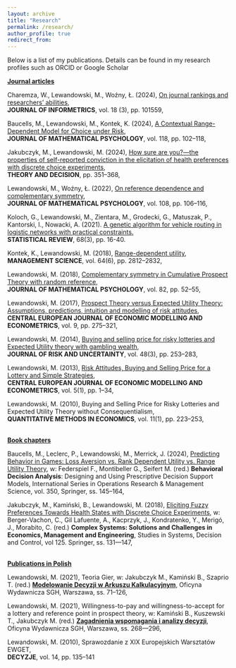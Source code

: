 ```yaml
---
layout: archive
title: "Research"
permalink: /research/
author_profile: true
redirect_from:
---
```


Below is a list of my publications. Details can be found in my research profiles such as ORCID or Google Scholar

<ins>**Journal articles**<ins>

Charemza, W., Lewandowski, M., Woźny, Ł. (2024), [On journal rankings and researchers’ abilities](https://www.sciencedirect.com/science/article/pii/S1751157724000725),
<br>**JOURNAL OF INFORMETRICS**, vol. 18 (3), pp. 101559,

Baucells, M., Lewandowski, M., Kontek, K. (2024), [A Contextual Range-Dependent Model for Choice under Risk](https://www.sciencedirect.com/science/article/pii/S0022249623000779?casa_token=f3CnFexw3qgAAAAA:uN6QcDKISHKSoK09DQgpadSpujLv7WIhPzQZZFxbhcB-mNPoFhRXCzrOSdpKd79l0H8Jecp5fQ), 
<br>**JOURNAL OF MATHEMATICAL PSYCHOLOGY**, vol. 118, pp. 102–118,

Jakubczyk, M., Lewandowski, M. (2024), [How sure are you?—the properties of self-reported conviction in the elicitation of health preferences with discrete choice experiments](https://link.springer.com/article/10.1007/s11238-023-09951-x), 
<br>**THEORY AND DECISION**, pp. 351–368,

Lewandowski, M., Woźny, Ł. (2022), [On reference dependence and complementary symmetry](https://www.sciencedirect.com/science/article/pii/S0022249622000116?casa_token=1Pivq-I4gMMAAAAA:Z7xv7nzdSJpxye5G9y6JiI41OkaTUI6VPuly96c-aEKhJbGY0DVP00ehcef0iqA_5Hy133-WNQ),
<br>**JOURNAL OF MATHEMATICAL PSYCHOLOGY**, vol. 108, pp. 106–116,

Koloch, G., Lewandowski, M., Zientara, M., Grodecki, G., Matuszak, P., Kantorski, I., Nowacki, A. (2021). [A genetic algorithm for vehicle routing in logistic networks with practical constraints.](https://bibliotekanauki.pl/articles/1981356.pdf)
<br>**STATISTICAL REVIEW**, 68(3), pp. 16-40.

Kontek, K., Lewandowski, M. (2018), [Range-dependent utility](https://pubsonline.informs.org/doi/abs/10.1287/mnsc.2017.2744?casa_token=NTfG7-XlGIwAAAAA:MQ6dmqn6jnH8eUQFcdYKt0QHg3fsXrkzOKhGhwNluVYWvr90k4NsUVaEjuxBBb3R0xfTS95aCTY), 
<br>**MANAGEMENT SCIENCE**, vol. 64(6), pp. 2812–2832,

Lewandowski, M. (2018), [Complementary symmetry in Cumulative Prospect Theory with random reference](https://www.sciencedirect.com/science/article/pii/S0022249617300408?casa_token=_Oev4L1PjuAAAAAA:K2adeQLDt82aLcY1DBT764toL_WBMHXpoXj_yAYPgiLMsIT5S3v1tY3i5GDY7g3lCQkaujJIxA), 
<br>**JOURNAL OF MATHEMATICAL PSYCHOLOGY**, vol. 82, pp. 52–55,

Lewandowski, M. (2017), [Prospect Theory versus Expected Utility Theory: Assumptions, predictions, intuition and modelling of risk attitudes](https://cejsh.icm.edu.pl/cejsh/element/bwmeta1.element.oai-journals-pan-pl-106527/c/oai-journals-pan-pl-106527_full-text_mainFile.pdf), 
<br>**CENTRAL EUROPEAN JOURNAL OF ECONOMIC MODELLING AND ECONOMETRICS**, vol. 9, pp. 275–321,

Lewandowski, M. (2014), [Buying and selling price for risky lotteries and Expected Utility theory with gambling wealth](https://link.springer.com/article/10.1007/s11166-014-9191-2), 
<br>**JOURNAL OF RISK AND UNCERTAINTY**, vol. 48(3), pp. 253–283,

Lewandowski, M. (2013), [Risk Attitudes, Buying and Selling Price for a Lottery and Simple Strategies](https://bibliotekanauki.pl/articles/483243.pdf), 
<br>**CENTRAL EUROPEAN JOURNAL OF ECONOMIC MODELLING AND ECONOMETRICS**, vol. 5(1), pp. 1–34,

Lewandowski, M. (2010), Buying and Selling Price for Risky Lotteries and Expected Utility Theory without Consequentialism, 
<br>**QUANTITATIVE METHODS IN ECONOMICS**, vol. 11(1), pp. 223–253,


<br><ins>**Book chapters**<ins>

Baucells, M., Leclerc, P., Lewandowski, M., Merrick, J. (2024), [Predicting Behavior in Games:
Loss Aversion vs. Rank Dependent Utility vs. Range Utility Theory](https://link.springer.com/chapter/10.1007/978-3-031-44424-1_8), w: Federspiel F., Montibeller
G., Seifert M. (red.) **Behavioral Decision Analysis**: Designing and Using Prescriptive
Decision Support Models, International Series in Operations Research & Management Science,
vol. 350, Springer, ss. 145–164,

Jakubczyk, M., Kamiński, B., Lewandowski, M. (2018), [Eliciting Fuzzy Preferences Towards 
Health States with Discrete Choice Experiments](https://link.springer.com/chapter/10.1007/978-3-319-69989-9_9), w: Berger-Vachon, C., Gil Lafuente, A.,
Kacprzyk, J., Kondratenko, Y., Merigó, J., Morabito, C. (red.) **Complex Systems: Solutions
and Challenges in Economics, Management and Engineering**, Studies in Systems, Decision
and Control, vol 125. Springer, ss. 131—147,

<br><ins>**Publications in Polish**<ins>

Lewandowski, M. (2021), Teoria Gier, w: Jakubczyk M., Kamiński B., Szaprio T. (red.) [**Modelowanie
Decyzji w Arkuszu Kalkulacyjnym**](https://sklep.sgh.waw.pl/pl/products/modelowanie-decyzji-w-arkuszu-kalkulacyjnym-2227.html), Oficyna Wydawnicza SGH, Warszawa, ss. 71–126,

Lewandowski, M. (2021), Willingness-to-pay and willingness-to-accept for a lottery and reference
point in prospect theory, w: Kamiński B., Kuszewski T., Jakubczyk M. (red.) [**Zagadnienia
wspomagania i analizy decyzji**](https://24naukowa.com.pl/zagadnienia-wspomagania-i-analizy-decyzji,id17138.html), Oficyna Wydawnicza SGH, Warszawa, ss. 268—296,

Lewandowski, M. (2010), Sprawozdanie z XIX Europejskich Warsztatów EWGET, 
<br>**DECYZJE**, vol. 14, pp. 135–141
